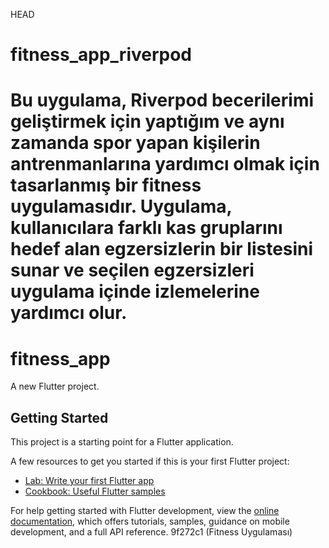  HEAD
# fitness_app_riverpod
Bu uygulama, Riverpod becerilerimi geliştirmek için yaptığım ve aynı zamanda spor yapan kişilerin antrenmanlarına yardımcı olmak için tasarlanmış bir fitness uygulamasıdır. Uygulama, kullanıcılara farklı kas gruplarını hedef alan egzersizlerin bir listesini sunar ve seçilen egzersizleri uygulama içinde izlemelerine yardımcı olur.
=======
# fitness_app

A new Flutter project.

## Getting Started

This project is a starting point for a Flutter application.

A few resources to get you started if this is your first Flutter project:

- [Lab: Write your first Flutter app](https://docs.flutter.dev/get-started/codelab)
- [Cookbook: Useful Flutter samples](https://docs.flutter.dev/cookbook)

For help getting started with Flutter development, view the
[online documentation](https://docs.flutter.dev/), which offers tutorials,
samples, guidance on mobile development, and a full API reference.
 9f272c1 (Fitness Uygulaması)
